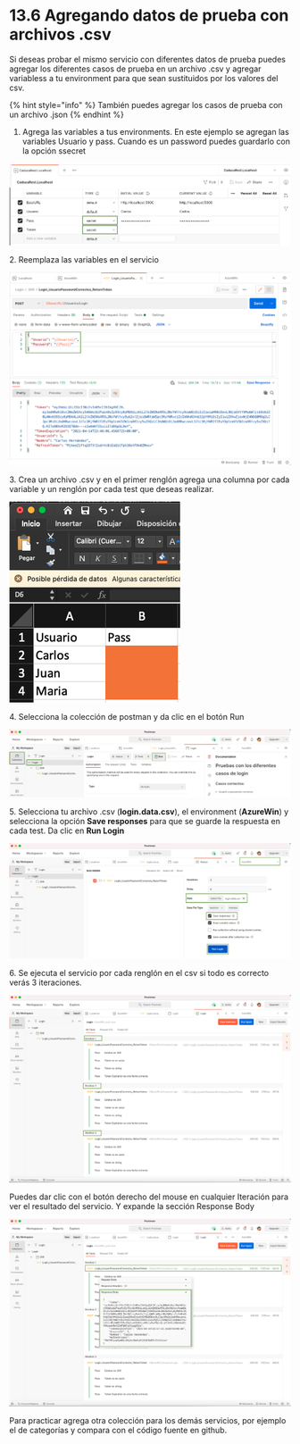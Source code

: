 # 13.6 Agregando datos de prueba con archivos .csv

Si deseas probar el mismo servicio con diferentes datos de prueba puedes agregar los diferentes casos de prueba en un archivo .csv y agregar variabless a tu environment para que sean sustituidos por los valores del csv.&#x20;

{% hint style="info" %}
También puedes agregar los casos de prueba con un archivo .json
{% endhint %}

1. Agrega las variables a tus environments. En este ejemplo se agregan las variables Usuario y pass. Cuando es un password puedes guardarlo con la opción ssecret

![](<../.gitbook/assets/image (615).png>)

2\. Reemplaza las variables en el servicio

![](<../.gitbook/assets/image (573).png>)

3\. Crea un archivo .csv y en el primer renglón agrega una columna por cada variable y un renglón por cada test que deseas realizar.&#x20;

![](<../.gitbook/assets/image (616).png>)

4\. Selecciona la colección de postman y da clic en el botón Run

![](<../.gitbook/assets/image (575).png>)

5\. Selecciona tu archivo .csv (**login.data.csv**), el environment (**AzureWin**) y selecciona la opción **Save responses** para que se guarde la respuesta en cada test. Da clic en **Run Login**

![](<../.gitbook/assets/image (576).png>)

6\. Se ejecuta el servicio por cada renglón en el csv si todo es correcto verás 3 iteraciones.

![](<../.gitbook/assets/image (577).png>)

Puedes dar clic con el botón derecho del mouse en cualquier Iteración para ver el resultado del servicio. Y expande la sección Response Body

![](<../.gitbook/assets/image (578).png>)

Para practicar agrega otra colección para los demás servicios, por ejemplo el de categorías y compara con el código fuente en github.
